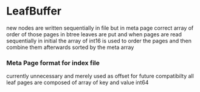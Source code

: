 # LeafBuffer

new nodes are written sequentially in file but in meta page correct array of order of those pages in btree leaves are put and when pages are read sequentially in initial the array of int16 is used to order the pages and then combine them afterwards sorted by the meta array

### Meta Page format for index file

currently unnecessary and merely used as offset for future compatibilty
all leaf pages are composed of array of key and value int64
